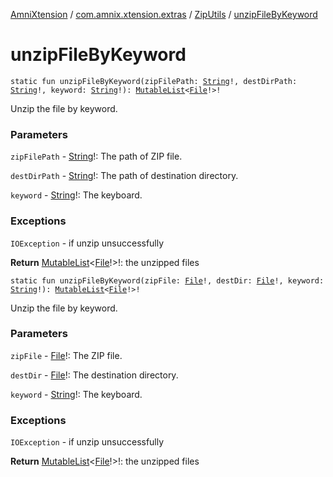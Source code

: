 [AmniXtension](../../index.md) / [com.amnix.xtension.extras](../index.md) / [ZipUtils](index.md) / [unzipFileByKeyword](./unzip-file-by-keyword.md)

# unzipFileByKeyword

`static fun unzipFileByKeyword(zipFilePath: `[`String`](https://kotlinlang.org/api/latest/jvm/stdlib/kotlin/-string/index.html)`!, destDirPath: `[`String`](https://kotlinlang.org/api/latest/jvm/stdlib/kotlin/-string/index.html)`!, keyword: `[`String`](https://kotlinlang.org/api/latest/jvm/stdlib/kotlin/-string/index.html)`!): `[`MutableList`](https://kotlinlang.org/api/latest/jvm/stdlib/kotlin.collections/-mutable-list/index.html)`<`[`File`](https://docs.oracle.com/javase/6/docs/api/java/io/File.html)`!>!`

Unzip the file by keyword.

### Parameters

`zipFilePath` - [String](https://kotlinlang.org/api/latest/jvm/stdlib/kotlin/-string/index.html)!: The path of ZIP file.

`destDirPath` - [String](https://kotlinlang.org/api/latest/jvm/stdlib/kotlin/-string/index.html)!: The path of destination directory.

`keyword` - [String](https://kotlinlang.org/api/latest/jvm/stdlib/kotlin/-string/index.html)!: The keyboard.

### Exceptions

`IOException` - if unzip unsuccessfully

**Return**
[MutableList](https://kotlinlang.org/api/latest/jvm/stdlib/kotlin.collections/-mutable-list/index.html)&lt;[File](https://docs.oracle.com/javase/6/docs/api/java/io/File.html)!&gt;!: the unzipped files

`static fun unzipFileByKeyword(zipFile: `[`File`](https://docs.oracle.com/javase/6/docs/api/java/io/File.html)`!, destDir: `[`File`](https://docs.oracle.com/javase/6/docs/api/java/io/File.html)`!, keyword: `[`String`](https://kotlinlang.org/api/latest/jvm/stdlib/kotlin/-string/index.html)`!): `[`MutableList`](https://kotlinlang.org/api/latest/jvm/stdlib/kotlin.collections/-mutable-list/index.html)`<`[`File`](https://docs.oracle.com/javase/6/docs/api/java/io/File.html)`!>!`

Unzip the file by keyword.

### Parameters

`zipFile` - [File](https://docs.oracle.com/javase/6/docs/api/java/io/File.html)!: The ZIP file.

`destDir` - [File](https://docs.oracle.com/javase/6/docs/api/java/io/File.html)!: The destination directory.

`keyword` - [String](https://kotlinlang.org/api/latest/jvm/stdlib/kotlin/-string/index.html)!: The keyboard.

### Exceptions

`IOException` - if unzip unsuccessfully

**Return**
[MutableList](https://kotlinlang.org/api/latest/jvm/stdlib/kotlin.collections/-mutable-list/index.html)&lt;[File](https://docs.oracle.com/javase/6/docs/api/java/io/File.html)!&gt;!: the unzipped files

